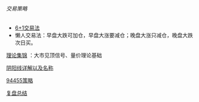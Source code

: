 ###### 交易策略

- [6+1交易法](经济/股市/理论/6+1交易法.md) 
- 懒人交易法：早盘大跌可加仓，早盘大涨要减仓；晚盘大涨只减仓，晚盘大跌次日买。

[理论集锦](经济/股市/理论/理论集锦.md) ：大市见顶信号、量价理论基础

[阴阳线详解以及名称](https://stocksup.com/tw/c/11-%E9%99%B0%E9%99%BD%E7%B7%9A%E4%BA%A4%E6%98%93%E8%A9%B3%E8%A7%A3)

[94455策略](经济/股市/理论/94455.md)

[复盘总结](经济/股市/理论/复盘总结.md)